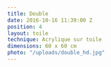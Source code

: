 ```yaml
---
title: Double
date: 2016-10-16 11:39:00 Z
position: 4
layout: toile
technique: Acrylique sur toile
dimensions: 60 x 60 cm
photo: "/uploads/double_hd.jpg"
---
```


